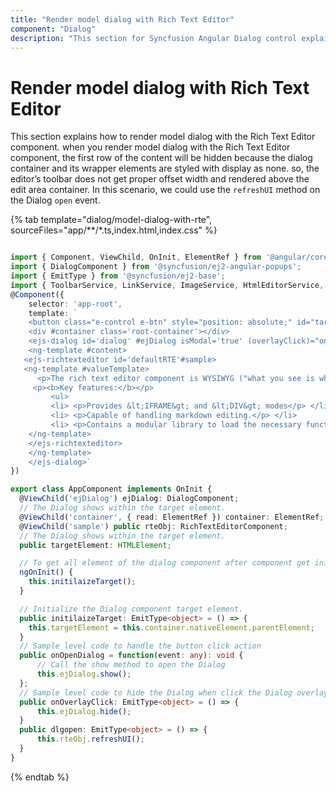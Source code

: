 ```yaml
---
title: "Render model dialog with Rich Text Editor"
component: "Dialog"
description: "This section for Syncfusion Angular Dialog control explains about, how to Render the model dialog with Rich Text Editor."
---
```


# Render model dialog with Rich Text Editor

This section explains how to render model dialog with the Rich Text Editor component. when you render model dialog with the Rich Text Editor component, the first row of the content will be hidden because the dialog container and its wrapper elements are styled with display as none. so, the editor’s toolbar does not get proper offset width and rendered above the edit area container. In this scenario, we could use the `refreshUI` method on the Dialog `open` event.

{% tab template="dialog/model-dialog-with-rte", sourceFiles="app/**/*.ts,index.html,index.css"  %}

```typescript

import { Component, ViewChild, OnInit, ElementRef } from '@angular/core';
import { DialogComponent } from '@syncfusion/ej2-angular-popups';
import { EmitType } from '@syncfusion/ej2-base';
import { ToolbarService, LinkService, ImageService, HtmlEditorService, RichTextEditorComponent , NodeSelection } from '@syncfusion/ej2-angular-richtexteditor';
@Component({
    selector: 'app-root',
    template: `
    <button class="e-control e-btn" style="position: absolute;" id="targetButton" (click)="onOpenDialog($event)">Open Modal Dialog</button>
    <div #container class='root-container'></div>
    <ejs-dialog id='dialog' #ejDialog isModal='true' (overlayClick)="onOverlayClick()" (open)="dlgopen()" content='This is a modal dialog' [target]='targetElement' width='250px'>
    <ng-template #content>
   <ejs-richtexteditor id='defaultRTE'#sample>
   <ng-template #valueTemplate>
      <p>The rich text editor component is WYSIWYG ("what you see is what you get") editor that provides the best user experience to create and update the content. Users can format their content using standard toolbar commands.</p>
     <p><b>Key features:</b></p>
         <ul>
         <li> <p>Provides &lt;IFRAME&gt; and &lt;DIV&gt; modes</p> </li>
         <li> <p>Capable of handling markdown editing.</p> </li>
         <li> <p>Contains a modular library to load the necessary functionality on demand.</p> </li></ul>
    </ng-template>
    </ejs-richtexteditor>
    </ng-template>
    </ejs-dialog>`
})

export class AppComponent implements OnInit {
  @ViewChild('ejDialog') ejDialog: DialogComponent;
  // The Dialog shows within the target element.
  @ViewChild('container', { read: ElementRef }) container: ElementRef;
  @ViewChild('sample') public rteObj: RichTextEditorComponent;
  // The Dialog shows within the target element.
  public targetElement: HTMLElement;

  // To get all element of the dialog component after component get initialized.
  ngOnInit() {
    this.initilaizeTarget();
  }

  // Initialize the Dialog component target element.
  public initilaizeTarget: EmitType<object> = () => {
    this.targetElement = this.container.nativeElement.parentElement;
  }
  // Sample level code to handle the button click action
  public onOpenDialog = function(event: any): void {
      // Call the show method to open the Dialog
      this.ejDialog.show();
  };
  // Sample level code to hide the Dialog when click the Dialog overlay
  public onOverlayClick: EmitType<object> = () => {
      this.ejDialog.hide();
  }
  public dlgopen: EmitType<object> = () => {
      this.rteObj.refreshUI();
  }
}

```

{% endtab %}